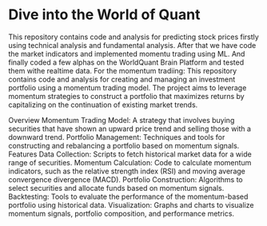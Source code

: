 # Dive into the World of Quant
This repository contains code and analysis for predicting stock prices firstly using technical analysis and fundamental analysis. After that we have code the market indicators and implemented momentu trading using ML. And finally coded a few alphas on the WorldQuant Brain Platform and tested them withe realtime data.
For the momentum tradiing:
This repository contains code and analysis for creating and managing an investment portfolio using a momentum trading model. The project aims to leverage momentum strategies to construct a portfolio that maximizes returns by capitalizing on the continuation of existing market trends.

Overview
Momentum Trading Model: A strategy that involves buying securities that have shown an upward price trend and selling those with a downward trend.
Portfolio Management: Techniques and tools for constructing and rebalancing a portfolio based on momentum signals.
Features
Data Collection: Scripts to fetch historical market data for a wide range of securities.
Momentum Calculation: Code to calculate momentum indicators, such as the relative strength index (RSI) and moving average convergence divergence (MACD).
Portfolio Construction: Algorithms to select securities and allocate funds based on momentum signals.
Backtesting: Tools to evaluate the performance of the momentum-based portfolio using historical data.
Visualization: Graphs and charts to visualize momentum signals, portfolio composition, and performance metrics.


